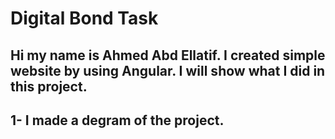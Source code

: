 # Digital Bond Task
## Hi my name is Ahmed Abd Ellatif. I created simple website by using Angular. I will show what I did in this project.
## 1- I made a degram of the project.


